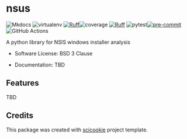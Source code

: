# nsus

![Mkdocs](https://img.shields.io/badge/Documentation%20engine-Mkdocs-orange)
![virtualenv](https://img.shields.io/badge/Virtual%20environment-uv-purple)
[![Ruff](https://img.shields.io/endpoint?url=https://raw.githubusercontent.com/astral-sh/ruff/main/assets/badge/v2.json)](https://github.com/astral-sh/ruff)![coverage](https://img.shields.io/badge/Code%20coverage%20testing-coverage.py-blue)
[![Ruff](https://img.shields.io/endpoint?url=https://raw.githubusercontent.com/astral-sh/ruff/main/assets/badge/v2.json)](https://github.com/astral-sh/ruff)
![pytest](https://img.shields.io/badge/Testing-pytest-cyan?logo=pytest)[![pre-commit](https://img.shields.io/badge/pre--commit-enabled-brightgreen?logo=pre-commit)](https://github.com/pre-commit/pre-commit)
![GitHub Actions](https://img.shields.io/badge/GitHub%20Actions-CI-blue?logo=githubactions)

A python library for NSIS windows installer analysis

- Software License: BSD 3 Clause

- Documentation: TBD

## Features

TBD

## Credits

This package was created with
[scicookie](https://github.com/osl-incubator/scicookie) project template.
